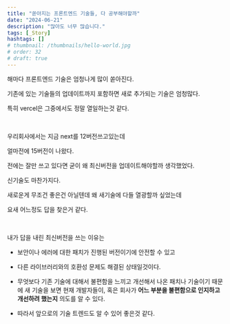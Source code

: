 ```yaml
---
title: "쏟아지는 프론트엔드 기술들, 다 공부해야할까"
date: "2024-06-21"
description: "많아도 너무 많습니다."
tags: [_Story]
hashtags: []
# thumbnail: /thumbnails/hello-world.jpg
# order: 32
# draft: true
---
```


해마다 프론트엔드 기술은 엄청나게 많이 쏟아진다.

기존에 있는 기술들의 업데이트까지 포함하면 새로 추가되는 기술은 엄청많다.

특히 vercel은 그중에서도 정말 열일하는것 같다.

<br/>

우리회사에서는 지금 next를 12버전쓰고있는데

얼마전에 15버전이 나왔다.

전에는 잘만 쓰고 있다면 굳이 왜 최신버전을 업데이트해야할까 생각했었다.

신기술도 마찬가지다.

새로운게 무조건 좋은건 아닐텐데 왜 새기술에 다들 열광할까 싶었는데

요새 어느정도 답을 찾은거 같다.

<br/>

내가 답을 내린 최신버전을 쓰는 이유는

- 보안이나 에러에 대한 패치가 진행된 버전이기에 안전할 수 있고

- 다른 라이브러리와의 호환성 문제도 해결된 상태일것이다.

- 무엇보다 기존 기술에 대해서 불편함을 느끼고 개선해서 나온 패치나 기술이기 때문에 새 기술을 보면 현재 개발자들이, 혹은 회사가 <b>어느 부분을 불편함으로 인지하고 개선하려 했는지</b> 의도를 알 수 있다.

- 따라서 앞으로의 기술 트렌드도 알 수 있어 좋은것 같다.
